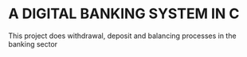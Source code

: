 # A DIGITAL BANKING SYSTEM IN C
This project does withdrawal, deposit and balancing processes in the banking sector
